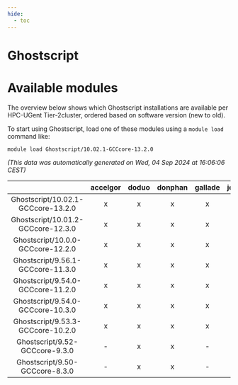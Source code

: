 ```yaml
---
hide:
  - toc
---
```


Ghostscript
===========

# Available modules


The overview below shows which Ghostscript installations are available per HPC-UGent Tier-2cluster, ordered based on software version (new to old).

To start using Ghostscript, load one of these modules using a `module load` command like:

```shell
module load Ghostscript/10.02.1-GCCcore-13.2.0
```

*(This data was automatically generated on Wed, 04 Sep 2024 at 16:06:06 CEST)*  

| |accelgor|doduo|donphan|gallade|joltik|shinx|skitty|
| :---: | :---: | :---: | :---: | :---: | :---: | :---: | :---: |
|Ghostscript/10.02.1-GCCcore-13.2.0|x|x|x|x|x|x|x|
|Ghostscript/10.01.2-GCCcore-12.3.0|x|x|x|x|x|x|x|
|Ghostscript/10.0.0-GCCcore-12.2.0|x|x|x|x|x|-|x|
|Ghostscript/9.56.1-GCCcore-11.3.0|x|x|x|x|x|-|x|
|Ghostscript/9.54.0-GCCcore-11.2.0|x|x|x|x|x|-|x|
|Ghostscript/9.54.0-GCCcore-10.3.0|x|x|x|x|x|-|x|
|Ghostscript/9.53.3-GCCcore-10.2.0|x|x|x|x|x|-|x|
|Ghostscript/9.52-GCCcore-9.3.0|-|x|x|-|x|-|x|
|Ghostscript/9.50-GCCcore-8.3.0|-|x|x|-|x|-|x|
